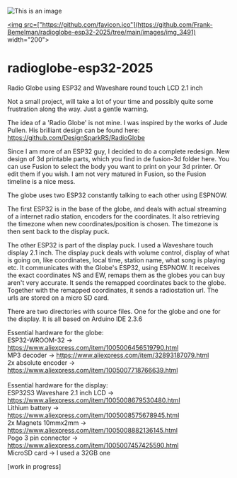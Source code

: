 ![This is an image](images/IMG_3491.JPG)

<a href="url"><img src=["https://github.com/favicon.ico"](https://github.com/Frank-Bemelman/radioglobe-esp32-2025/tree/main/images/img_3491) width="200"></a>

# radioglobe-esp32-2025
Radio Globe using ESP32 and Waveshare round touch LCD 2.1 inch

Not a small project, will take a lot of your time and possibly quite some frustration along the way. Just a gentle warning.

The idea of a 'Radio Globe' is not mine. I was inspired by the works of Jude Pullen. His brilliant design can be found here:
https://github.com/DesignSparkRS/RadioGlobe

Since I am more of an ESP32 guy, I decided to do a complete redesign. New design of 3d printable parts, which you find in de fusion-3d folder here.
You can use Fusion to select the body you want to print on your 3d printer. Or edit them if you wish. I am not very matured in Fusion, so the Fusion timeline is a nice mess.

The globe uses two ESP32 constantly talking to each other using ESPNOW. 

The first ESP32 is in the base of the globe, and deals with actual streaming of a internet radio station, encoders for the coordinates.
It also retrieving the timezone when new coordinates/position is chosen. The timezone is then sent back to the display puck.

The other ESP32 is part of the display puck. I used a Waveshare touch display 2.1 inch. The display puck deals
with volume control, display of what is going on, like coordinates, local time, station name, what song is playing etc. 
It communicates with the Globe's ESP32, using ESPNOW. It receives the exact coordinates NS and EW, remaps them 
as the globes you can buy aren't very accurate. It sends the remapped coordinates back to the globe. Together with the
remapped coordinates, it sends a radiostation url. The urls are stored on a micro SD card. 

There are two directories with source files. One for the globe and one for the display. It is all based on Arduino IDE 2.3.6 

Essential hardware for the globe:<br/>
ESP32-WROOM-32 -> https://www.aliexpress.com/item/1005006456519790.html<br/>
MP3 decoder -> https://www.aliexpress.com/item/32893187079.html<br/>
2x absolute encoder -> https://www.aliexpress.com/item/1005007718766639.html<br/>
<br/>
Essential hardware for the display:<br/>
ESP32S3 Waveshare 2.1 inch LCD -> https://www.aliexpress.com/item/1005008679530480.html<br/>
Lithium battery -> https://www.aliexpress.com/item/1005008575678945.html<br/>
2x Magnets 10mmx2mm -> https://www.aliexpress.com/item/1005008882136145.html<br/>
Pogo 3 pin connector -> https://www.aliexpress.com/item/1005007457425590.html<br/> 
MicroSD card -> I used a 32GB one<br/>









[work in progress]



